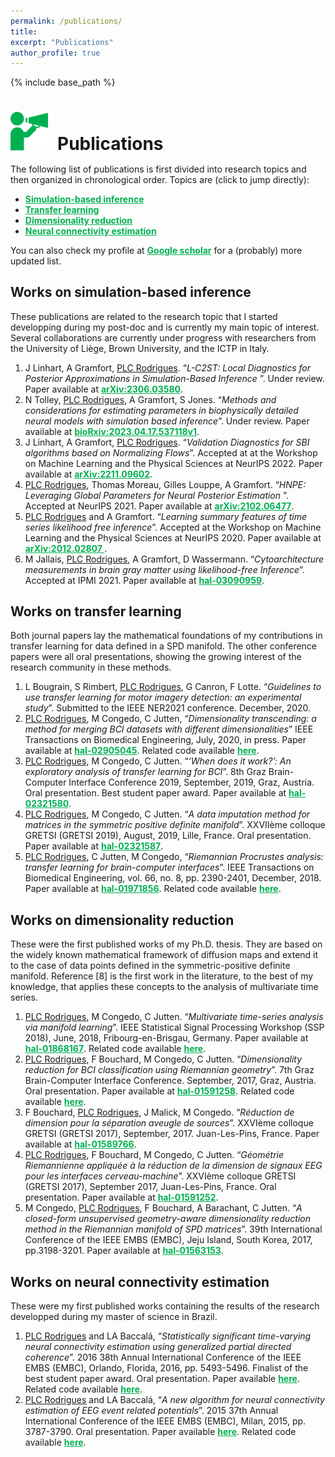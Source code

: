 ```yaml
---
permalink: /publications/
title:
excerpt: "Publications"
author_profile: true
---
```


{% include base_path %}

<h1 style="margin-bottom:0.5em"><img src="/images/picto_publications.svg" width="60px" style="margin-right:15px">Publications</h1>

<p style="margin-bottom:1em">The following list of publications is first divided into research topics and then organized in chronological order. Topics are (click to jump directly):
</p>
<ul class="publi_list">
  <li class="publi_list"><a href="#sbi" style="color:#00b050; font-weight:bold;">Simulation-based inference </a></li>
  <li class="publi_list"><a href="#transfer_learning" style="color:#00b050; font-weight:bold;">Transfer learning</a></li>
  <li class="publi_list"><a href="#dimension_reduction" style="color:#00b050; font-weight:bold;">Dimensionality reduction</a></li>
  <li class="publi_list"><a href="#pdc" style="color:#00b050; font-weight:bold;">Neural connectivity estimation</a></li>
</ul>

You can also check my profile at <a href="https://scholar.google.com/citations?user=8Jiux08AAAAJ" target="_blank" style="font-weight:bold; color:#00b050">Google scholar</a> for a (probably) more updated list.

<h2><a id="sbi">Works on simulation-based inference</a></h2>
These publications are related to the research topic that I started developping during my post-doc and is currently my main topic of interest. Several collaborations are currently under progress with researchers from the University of Liège, Brown University, and the ICTP in Italy.
<ol class="split start" style="margin-top:1em">
  
  <li> J Linhart, A Gramfort, <u>PLC Rodrigues</u>. “<i>L-C2ST: Local Diagnostics for Posterior Approximations in Simulation-Based Inference
</i>”.  Under review. Paper available at <a style="color:#00b050; font-weight:bold;" href="https://arxiv.org/abs/2306.03580" target="_blank">arXiv:2306.03580</a>.
  </li>

  <li> N Tolley, <u>PLC Rodrigues</u>, A Gramfort, S Jones. “<i>Methods and considerations for estimating parameters in biophysically detailed neural models with simulation based inference</i>”.  Under review. Paper available at <a style="color:#00b050; font-weight:bold;" href="https://www.biorxiv.org/content/10.1101/2023.04.17.537118v1" target="_blank">bioRxiv:2023.04.17.537118v1</a>.
  </li>  

  <li> J Linhart, A Gramfort, <u>PLC Rodrigues</u>. “<i>Validation Diagnostics for SBI algorithms based on Normalizing Flows</i>”.  Accepted at at the Workshop on Machine Learning and the Physical Sciences at NeurIPS 2022. Paper available at <a style="color:#00b050; font-weight:bold;" href="https://arxiv.org/abs/2211.09602" target="_blank">arXiv:2211.09602</a>.
  </li>  

  <li> <u>PLC Rodrigues</u>, Thomas Moreau, Gilles Louppe, A Gramfort. “<i>HNPE: Leveraging Global Parameters for Neural Posterior Estimation
</i>”.  Accepted at NeurIPS 2021. Paper available at <a style="color:#00b050; font-weight:bold;" href="https://arxiv.org/abs/2102.06477" target="_blank">arXiv:2102.06477</a>.
  </li>
  
  <li> <u>PLC Rodrigues</u> and A Gramfort. “<i>Learning summary features of time series likelihood free inference</i>”. Accepted at the Workshop on Machine Learning and the Physical Sciences at NeurIPS 2020. Paper available at <a style="color:#00b050; font-weight:bold;" href="https://arxiv.org/abs/2012.02807" target="_blank">arXiv:2012.02807
  </a>.
  </li>
  
  <li>M Jallais, <u>PLC Rodrigues</u>, A Gramfort, D Wassermann. “<i>Cytoarchitecture measurements in brain gray matter using likelihood-free Inference</i>”. Accepted at IPMI 2021. Paper available at <a style="color:#00b050; font-weight:bold;" href="https://hal.inria.fr/hal-03090959" target="_blank">hal-03090959</a>.
  </li>

</ol>

<div id="transfer_learning">
<h2>Works on transfer learning</h2>
Both journal papers lay the mathematical foundations of my contributions in transfer learning for data defined in a SPD manifold. The other conference papers were all oral presentations, showing the growing interest of the research community in these methods.
</div>
<ol class="split" style="margin-top:1em">
  <li>L Bougrain, S Rimbert, <u>PLC Rodrigues</u>, G Canron, F Lotte. “<i>Guidelines to use transfer learning for motor imagery detection: an experimental study</i>”. Submitted to the IEEE NER2021 conference. December, 2020.</li>
  <li><u>PLC Rodrigues</u>, M Congedo, C Jutten, “<i>Dimensionality transcending: a method for merging BCI datasets with different dimensionalities</i>” IEEE Transactions on Biomedical Engineering, July, 2020, in press. Paper available at <a style="color:#00b050; font-weight:bold;" href="https://hal.inria.fr/hal-02905045" target="_blank">hal-02905045</a>. Related code available <a style="color:#00b050; font-weight:bold;" href="https://github.com/plcrodrigues/DT" target="_blank">here</a>.
  </li>
  <li><u>PLC Rodrigues</u>, M Congedo, C Jutten. “<i>‘When does it work?’: An exploratory analysis of transfer learning for BCI</i>”. 8th Graz Brain-Computer Interface Conference 2019, September, 2019, Graz, Austria. Oral presentation. Best student paper award. Paper available at <a style="color:#00b050; font-weight:bold;" href="https://hal.inria.fr/hal-02321580" target="_blank">hal-02321580</a>.
  </li>
  <li><u>PLC Rodrigues</u>, M Congedo, C Jutten. “<i>A data imputation method for matrices in the
  symmetric positive definite manifold</i>”. XXVIIème colloque GRETSI (GRETSI 2019), August,
  2019, Lille, France. Oral presentation. Paper available at <a style="color:#00b050; font-weight:bold;" href="https://hal.inria.fr/hal-02321587" target="_blank">hal-02321587</a>.  
  </li>  
  <li><u>PLC Rodrigues</u>, C Jutten, M Congedo, “<i>Riemannian Procrustes analysis: transfer learning for brain-computer interfaces</i>”. IEEE Transactions on Biomedical Engineering, vol. 66, no. 8, pp. 2390-2401, December, 2018. Paper available at <a style="color:#00b050; font-weight:bold;" href="https://hal.inria.fr/hal-01971856" target="_blank">hal-01971856</a>. Related code available <a style="color:#00b050; font-weight:bold;" href="https://github.com/plcrodrigues/RPA" target="_blank">here</a>.
  </li>
</ol>

<div id="dimension_reduction">
<h2>Works on dimensionality reduction</h2>
These were the first published works of my Ph.D. thesis. They are based on the widely known mathematical framework of diffusion maps and extend it to the case of data points defined in the symmetric-positive definite manifold. Reference [8] is the first work in the literature, to the best of my knowledge, that applies these concepts to the analysis of multivariate time series.
</div>
<ol class="split" style="margin-top:1em">
  <li><u>PLC Rodrigues</u>, M Congedo, C Jutten. “<i>Multivariate time-series analysis via manifold
  learning</i>”. IEEE Statistical Signal Processing Workshop (SSP 2018), June, 2018, Fribourg-en-Brisgau, Germany. Paper available at <a style="color:#00b050; font-weight:bold;" href="https://hal.inria.fr/hal-01868167" target="_blank">hal-01868167</a>. Related code available <a style="color:#00b050; font-weight:bold;" href="https://github.com/plcrodrigues/PhD-Code" target="_blank">here</a>.
  </li>
  <li><u>PLC Rodrigues</u>, F Bouchard, M Congedo, C Jutten. “<i>Dimensionality reduction for BCI
  classification using Riemannian geometry</i>”. 7th Graz Brain-Computer Interface Conference. September, 2017, Graz, Austria. Oral presentation. Paper available at <a style="color:#00b050; font-weight:bold;" href="https://hal.inria.fr/hal-01591258" target="_blank">hal-01591258</a>. Related code available <a style="color:#00b050; font-weight:bold;" href="https://github.com/plcrodrigues/PhD-Code" target="_blank">here</a>.
  </li>
  <li>F Bouchard, <u>PLC Rodrigues</u>, J Malick, M Congedo. “<i>Réduction de dimension pour la séparation aveugle de sources</i>”. XXVIème colloque GRETSI (GRETSI 2017), September, 2017. Juan-Les-Pins, France. Paper available at <a style="color:#00b050; font-weight:bold;" href="https://hal.inria.fr/hal-01589766" target="_blank">hal-01589766</a>.
  </li>    
  <li><u>PLC Rodrigues</u>, F Bouchard, M Congedo, C Jutten. “<i>Géométrie Riemannienne appliquée
  à la réduction de la dimension de signaux EEG pour les interfaces cerveau-machine</i>”.
  XXVIème colloque GRETSI (GRETSI 2017), September 2017, Juan-Les-Pins, France. Oral
  presentation. Paper available at <a style="color:#00b050; font-weight:bold;" href="https://hal.inria.fr/hal-01591252" target="_blank">hal-01591252</a>.
  </li> 
  <li>M Congedo, <u>PLC Rodrigues</u>, F Bouchard, A Barachant, C Jutten. “<i>A closed-form unsupervised geometry-aware dimensionality reduction method in the Riemannian manifold of SPD matrices</i>”. 39th International Conference of the IEEE EMBS (EMBC), Jeju Island, South Korea, 2017, pp.3198-3201. Paper available at <a style="color:#00b050; font-weight:bold;" href="https://hal.inria.fr/hal-01563153" target="_blank">hal-01563153</a>.
  </li>    
</ol>

<div id="pdc">
<h2>Works on neural connectivity estimation</h2>
These were my first published works containing the results of the research developped during my master of science in Brazil. 
</div>
<ol class="split" style="margin-top:1em">
  <li><u>PLC Rodrigues</u> and LA Baccalá, “<i>Statistically significant time-varying neural connectivity estimation using generalized partial directed coherence</i>”. 2016 38th Annual International Conference of the IEEE EMBS (EMBC), Orlando, Florida, 2016, pp. 5493-5496. Finalist of the best student paper award. Oral presentation. Paper available <a style="color:#00b050; font-weight:bold;" href="https://ieeexplore.ieee.org/abstract/document/7591970" target="_blank">here</a>. Related code available <a style="color:#00b050; font-weight:bold;" href="https://github.com/plcrodrigues/TVPDC" target="_blank">here</a>.
</li>
  <li><u>PLC Rodrigues</u> and LA Baccalá, “<i>A new algorithm for neural connectivity estimation of EEG event related potentials</i>”. 2015 37th Annual International Conference of the IEEE EMBS (EMBC), Milan, 2015, pp. 3787-3790. Oral presentation. Paper available <a style="color:#00b050; font-weight:bold;" href="https://ieeexplore.ieee.org/abstract/document/7319218" target="_blank">here</a>. Related code available <a style="color:#00b050; font-weight:bold;" href="https://github.com/plcrodrigues/TVPDC" target="_blank">here</a>.
  </li>
</ol>